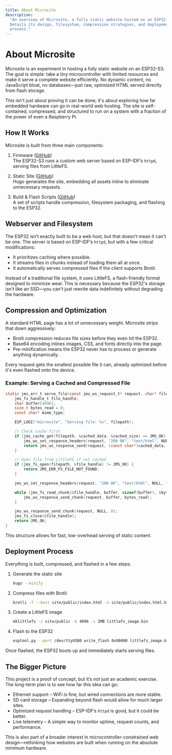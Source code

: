 ```yaml
---
title: About Microsite
description:
  "An overview of Microsite, a fully static website hosted on an ESP32-S3.
  Details its design, filesystem, compression strategies, and deployment
  process."
---
```


# About Microsite

Microsite is an experiment in hosting a fully static website on an ESP32-S3. The
goal is simple: take a tiny microcontroller with limited resources and make it
serve a complete website efficiently. No dynamic content, no JavaScript bloat,
no databases—just raw, optimized HTML served directly from flash storage.

This isn't just about proving it can be done; it's about exploring how far
embedded hardware can go in real-world web hosting. The site is self-contained,
compressed, and structured to run on a system with a fraction of the power of
even a Raspberry Pi.

## How It Works

Microsite is built from three main components:

1. Firmware
   ([GitHub](https://github.com/averagewagon/microsite/tree/main/micro))  
   The ESP32-S3 runs a custom web server based on ESP-IDF’s `httpd`, serving
   files from LittleFS.

2. Static Site
   ([GitHub](https://github.com/averagewagon/microsite/tree/main/site))  
   Hugo generates the site, embedding all assets inline to eliminate unnecessary
   requests.

3. Build & Flash Scripts
   ([GitHub](https://github.com/averagewagon/microsite/tree/main/scripts))  
   A set of scripts handle compression, filesystem packaging, and flashing to
   the ESP32.

## Webserver and Filesystem

The ESP32 isn’t exactly built to be a web host, but that doesn’t mean it can’t
be one. The server is based on ESP-IDF’s `httpd`, but with a few critical
modifications:

- It prioritizes caching where possible.
- It streams files in chunks instead of loading them all at once.
- It automatically serves compressed files if the client supports Brotli.

Instead of a traditional file system, it uses LittleFS, a flash-friendly format
designed to minimize wear. This is necessary because the ESP32's storage isn’t
like an SSD—you can't just rewrite data indefinitely without degrading the
hardware.

## Compression and Optimization

A standard HTML page has a lot of unnecessary weight. Microsite strips that down
aggressively:

- Brotli compression reduces file sizes before they even hit the ESP32.
- Base64 encoding inlines images, CSS, and fonts directly into the page.
- Pre-minification means the ESP32 never has to process or generate anything
  dynamically.

Every request gets the smallest possible file it can, already optimized before
it's even flashed onto the device.

### Example: Serving a Cached and Compressed File

```c
static jms_err_t serve_file(const jms_ws_request_t* request, char* filepath) {
    jms_fs_handle_t file_handle;
    char buffer[4096];
    size_t bytes_read = 0;
    const char* mime_type;

    ESP_LOGI("microsite", "Serving file: %s", filepath);

    // Check cache first
    if (jms_cache_get(filepath, &cached_data, &cached_size) == JMS_OK) {
        jms_ws_set_response_headers(request, "200 OK", "text/html", NULL, "max-age=86400");
        return jms_ws_response_send(request, (const char*)cached_data, cached_size);
    }

    // Open file from LittleFS if not cached
    if (jms_fs_open(filepath, &file_handle) != JMS_OK) {
        return JMS_ERR_FS_FILE_NOT_FOUND;
    }

    jms_ws_set_response_headers(request, "200 OK", "text/html", NULL, "max-age=86400");

    while (jms_fs_read_chunk(&file_handle, buffer, sizeof(buffer), &bytes_read) == JMS_OK && bytes_read > 0) {
        jms_ws_response_send_chunk(request, buffer, bytes_read);
    }

    jms_ws_response_send_chunk(request, NULL, 0);
    jms_fs_close(&file_handle);
    return JMS_OK;
}
```

This structure allows for fast, low-overhead serving of static content.

## Deployment Process

Everything is built, compressed, and flashed in a few steps:

1. Generate the static site
   ```sh
   hugo --minify
   ```
2. Compress files with Brotli
   ```sh
   brotli -f --best site/public/index.html -o site/public/index.html.br
   ```
3. Create a LittleFS image
   ```sh
   mklittlefs -c site/public -b 4096 -s 2MB littlefs_image.bin
   ```
4. Flash to the ESP32
   ```sh
   esptool.py --port /dev/ttyUSB0 write_flash 0x90000 littlefs_image.bin
   ```

Once flashed, the ESP32 boots up and immediately starts serving files.

## The Bigger Picture

This project is a proof of concept, but it’s not just an academic exercise. The
long-term plan is to see how far this idea can go:

- Ethernet support – WiFi is fine, but wired connections are more stable.
- SD card storage – Expanding beyond flash would allow for much larger sites.
- Optimized request handling – ESP-IDF’s `httpd` is good, but it could be
  better.
- Live telemetry – A simple way to monitor uptime, request counts, and
  performance.

This is also part of a broader interest in microcontroller-constrained web
design—rethinking how websites are built when running on the absolute minimum
hardware.
